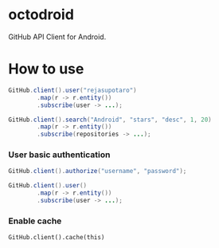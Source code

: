 # octodroid

GitHub API Client for Android.

# How to use

```java
GitHub.client().user("rejasupotaro")
        .map(r -> r.entity())
        .subscribe(user -> ...);

GitHub.client().search("Android", "stars", "desc", 1, 20)
        .map(r -> r.entity())
        .subscribe(repositories -> ...);
```

### User basic authentication

```java
GitHub.client().authorize("username", "password");

GitHub.client().user()
        .map(r -> r.entity())
        .subscribe(user -> ...);
```

### Enable cache

```
GitHub.client().cache(this)
```
